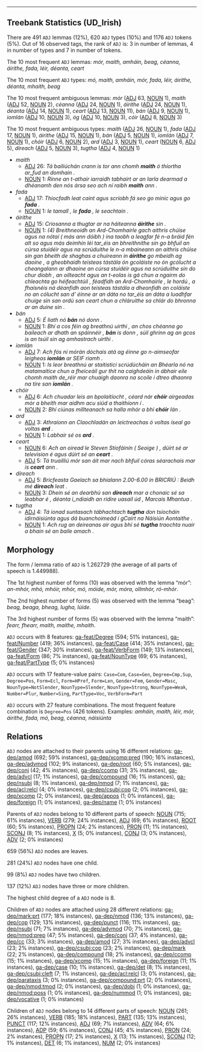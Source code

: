 

--------------------------------------------------------------------------------

## Treebank Statistics (UD_Irish)

There are 491 `ADJ` lemmas (12%), 620 `ADJ` types (10%) and 1176 `ADJ` tokens (5%).
Out of 16 observed tags, the rank of `ADJ` is: 3 in number of lemmas, 4 in number of types and 7 in number of tokens.

The 10 most frequent `ADJ` lemmas: <em>mór, maith, amháin, beag, céanna, áirithe, fada, léir, déanta, ceart</em>

The 10 most frequent `ADJ` types:  <em>mó, maith, amháin, mór, fada, léir, áirithe, déanta, mhaith, beag</em>

The 10 most frequent ambiguous lemmas: <em>mór</em> ([ADJ]() 63, [NOUN]() 1), <em>maith</em> ([ADJ]() 52, [NOUN]() 2), <em>céanna</em> ([ADJ]() 24, [NOUN]() 1), <em>áirithe</em> ([ADJ]() 24, [NOUN]() 1), <em>déanta</em> ([ADJ]() 14, [NOUN]() 1), <em>ceart</em> ([ADJ]() 13, [NOUN]() 11), <em>bán</em> ([ADJ]() 9, [NOUN]() 1), <em>iomlán</em> ([ADJ]() 10, [NOUN]() 3), <em>óg</em> ([ADJ]() 10, [NOUN]() 3), <em>cóir</em> ([ADJ]() 8, [NOUN]() 3)

The 10 most frequent ambiguous types:  <em>maith</em> ([ADJ]() 26, [NOUN]() 1), <em>fada</em> ([ADJ]() 17, [NOUN]() 1), <em>áirithe</em> ([ADJ]() 15, [NOUN]() 1), <em>bán</em> ([ADJ]() 5, [NOUN]() 1), <em>iomlán</em> ([ADJ]() 7, [NOUN]() 1), <em>chóir</em> ([ADJ]() 6, [NOUN]() 2), <em>ard</em> ([ADJ]() 3, [NOUN]() 1), <em>ceart</em> ([NOUN]() 6, [ADJ]() 5), <em>díreach</em> ([ADJ]() 5, [NOUN]() 3), <em>tugtha</em> ([ADJ]() 4, [NOUN]() 1)


* <em>maith</em>
  * [ADJ]() 26: <em>Tá bailiúchán crann is tor ann chomh <b>maith</b> ó thíortha ar_fud an domhain .</em>
  * [NOUN]() 1: <em>Rinne an t-athair iarraidh tabhairt ar an Iarla dearmad a dhéanamh den nós ársa seo ach ní raibh <b>maith</b> ann .</em>
* <em>fada</em>
  * [ADJ]() 17: <em>Thiocfadh leat caint agus scríobh fá seo go minic agus go <b>fada</b> .</em>
  * [NOUN]() 1: <em>le tamall , le <b>fada</b> , le seachtain .</em>
* <em>áirithe</em>
  * [ADJ]() 15: <em>Criosanna a thugtar ar na háiteanna <b>áirithe</b> sin .</em>
  * [NOUN]() 1: <em>(4) Breithneoidh an Ard-Chomhairle gach aithris chúise agus na nótaí ( más ann dóibh ) ina taobh a leagfar fé n-a bráid fén alt so agus más deimhin léi tar_éis an bhreithnithe sin go bhfuil an cúrsa stuidéir agus na scrúduithe le n-a mbaineann an aithris chúise sin gan bheith de shaghas a chuireann in <b>áirithe</b> go mbeidh ag daoine , a gheobhaidh teisteas tástála ón gcoláiste no ón gcólucht a cheangalann ar dhaoine an cúrsa stuidéir agus na scrúduithe sin do chur díobh , an oilteacht agus an t-eolas is gá chun a ngairm do chleachta go héifeachtúil , féadfidh an Ard-Chomhairle , le hordú , a fhaisnéis ná déanfidh aon teisteas tástála a dheonfidh an coláiste no an cólucht san d' éinne ar an dáta no tar_éis an dáta a luadhfar chuige sin san ordú san ceart chun a chláruithe sa chlár do bhronna ar an duine sin .</em>
* <em>bán</em>
  * [ADJ]() 5: <em>É liath nó <b>bán</b> nó donn .</em>
  * [NOUN]() 1: <em>Bhí a cos féin ag breathnú uirthi , an chos chéanna go baileach ar dhath an spáinnéir , <b>bán</b> is donn , súil ghrinn ag an gcos is an tsúil sin ag amhastrach uirthi .</em>
* <em>iomlán</em>
  * [ADJ]() 7: <em>Ach fós ní mórán dóchais atá ag éinne go n-aimseofar leigheas <b>iomlán</b> ar SEIF riamh .</em>
  * [NOUN]() 1: <em>Is leor breathnú ar staitisticí scrúdúcháin an Bhéarla nó na matamaitice chun a fheiceáil gur thit na caighdeáin in ábhair eile chomh maith de_réir mar chuaigh daonra na scoile i dtreo dhaonra na tíre san <b>iomlán</b> .</em>
* <em>chóir</em>
  * [ADJ]() 6: <em>Ach chuadar leis an bpolaitíocht , céard nár <b>chóir</b> airgeadas mór a bheith mar aidhm acu siúd a thaithíonn í .</em>
  * [NOUN]() 2: <em>Bhí ciúnas millteanach sa halla mhór a bhí <b>chóir</b> lán .</em>
* <em>ard</em>
  * [ADJ]() 3: <em>Athraíonn an Claochladán an leictreachas ó voltas íseal go voltas <b>ard</b> .</em>
  * [NOUN]() 1: <em>Labhair sé os <b>ard</b> .</em>
* <em>ceart</em>
  * [NOUN]() 6: <em>Ach an oiread le Steven Stiofáinín ( Seoige ) , dúirt sé ar television é agus dúirt sé an <b>ceart</b> .</em>
  * [ADJ]() 5: <em>Tá truailliú mór san áit mar nach bhfuil córas séarachais mar is <b>ceart</b> ann .</em>
* <em>díreach</em>
  * [ADJ]() 5: <em>Bricfeasta Gaelach sa bhialann 2.00-6.00 in BRICRIÚ : Beidh mé <b>díreach</b> leat .</em>
  * [NOUN]() 3: <em>Dhein sé an dearbhú san <b>díreach</b> mar a chonaic sé sa leabhar é , déanta i_ndiaidh an ridire uasail úd , Marcais Mhantua .</em>
* <em>tugtha</em>
  * [ADJ]() 4: <em>Tá ionad suntasach tábhachtach <b>tugtha</b> don tsíocháin idirnáisiúnta agus dá buanchoimeád i gCairt na Náisiún Aontaithe .</em>
  * [NOUN]() 1: <em>Ach rug an deireanas air agus bhí sé <b>tugtha</b> traochta nuair a bhain sé an baile amach .</em>

## Morphology

The form / lemma ratio of `ADJ` is 1.262729 (the average of all parts of speech is 1.449988).

The 1st highest number of forms (10) was observed with the lemma “mór”: <em>an-mhór, mhó, mhóir, mhór, mó, móide, mór, móra, ollmhór, ró-mhór</em>.

The 2nd highest number of forms (5) was observed with the lemma “beag”: <em>beag, beaga, bheag, lugha, lúide</em>.

The 3rd highest number of forms (5) was observed with the lemma “maith”: <em>fearr, fhearr, maith, maithe, mhaith</em>.

`ADJ` occurs with 8 features: [ga-feat/Degree]() (594; 51% instances), [ga-feat/Number]() (419; 36% instances), [ga-feat/Case]() (414; 35% instances), [ga-feat/Gender]() (347; 30% instances), [ga-feat/VerbForm]() (149; 13% instances), [ga-feat/Form]() (86; 7% instances), [ga-feat/NounType]() (69; 6% instances), [ga-feat/PartType]() (5; 0% instances)

`ADJ` occurs with 17 feature-value pairs: `Case=Com`, `Case=Gen`, `Degree=Cmp,Sup`, `Degree=Pos`, `Form=Ecl`, `Form=HPref`, `Form=Len`, `Gender=Fem`, `Gender=Masc`, `NounType=NotSlender`, `NounType=Slender`, `NounType=Strong`, `NounType=Weak`, `Number=Plur`, `Number=Sing`, `PartType=Voc`, `VerbForm=Part`

`ADJ` occurs with 27 feature combinations.
The most frequent feature combination is `Degree=Pos` (426 tokens).
Examples: <em>amháin, maith, léir, mór, áirithe, fada, mó, beag, céanna, náisiúnta</em>


## Relations

`ADJ` nodes are attached to their parents using 16 different relations: [ga-dep/amod]() (692; 59% instances), [ga-dep/xcomp:pred]() (190; 16% instances), [ga-dep/advmod]() (102; 9% instances), [ga-dep/root]() (60; 5% instances), [ga-dep/conj]() (42; 4% instances), [ga-dep/ccomp]() (31; 3% instances), [ga-dep/advcl]() (17; 1% instances), [ga-dep/compound]() (16; 1% instances), [ga-dep/nsubj]() (8; 1% instances), [ga-dep/nmod]() (7; 1% instances), [ga-dep/acl:relcl]() (4; 0% instances), [ga-dep/csubj:cop]() (2; 0% instances), [ga-dep/xcomp]() (2; 0% instances), [ga-dep/appos]() (1; 0% instances), [ga-dep/foreign]() (1; 0% instances), [ga-dep/name]() (1; 0% instances)

Parents of `ADJ` nodes belong to 10 different parts of speech: [NOUN]() (715; 61% instances), [VERB]() (279; 24% instances), [ADJ]() (69; 6% instances), [ROOT]() (60; 5% instances), [PROPN]() (24; 2% instances), [PRON]() (11; 1% instances), [SCONJ]() (8; 1% instances), [X]() (5; 0% instances), [CONJ]() (3; 0% instances), [ADV]() (2; 0% instances)

659 (56%) `ADJ` nodes are leaves.

281 (24%) `ADJ` nodes have one child.

99 (8%) `ADJ` nodes have two children.

137 (12%) `ADJ` nodes have three or more children.

The highest child degree of a `ADJ` node is 8.

Children of `ADJ` nodes are attached using 28 different relations: [ga-dep/mark:prt]() (177; 18% instances), [ga-dep/nmod]() (136; 13% instances), [ga-dep/cop]() (129; 13% instances), [ga-dep/punct]() (116; 11% instances), [ga-dep/nsubj]() (71; 7% instances), [ga-dep/advmod]() (70; 7% instances), [ga-dep/nmod:prep]() (47; 5% instances), [ga-dep/conj]() (37; 4% instances), [ga-dep/cc]() (33; 3% instances), [ga-dep/amod]() (27; 3% instances), [ga-dep/advcl]() (23; 2% instances), [ga-dep/csubj:cop]() (23; 2% instances), [ga-dep/mark]() (22; 2% instances), [ga-dep/compound]() (18; 2% instances), [ga-dep/ccomp]() (15; 1% instances), [ga-dep/xcomp]() (15; 1% instances), [ga-dep/foreign]() (11; 1% instances), [ga-dep/case]() (10; 1% instances), [ga-dep/det]() (8; 1% instances), [ga-dep/csubj:cleft]() (7; 1% instances), [ga-dep/acl:relcl]() (3; 0% instances), [ga-dep/parataxis]() (3; 0% instances), [ga-dep/compound:prt]() (2; 0% instances), [ga-dep/nmod:tmod]() (2; 0% instances), [ga-dep/dobj]() (1; 0% instances), [ga-dep/nmod:poss]() (1; 0% instances), [ga-dep/nummod]() (1; 0% instances), [ga-dep/vocative]() (1; 0% instances)

Children of `ADJ` nodes belong to 14 different parts of speech: [NOUN]() (261; 26% instances), [VERB]() (185; 18% instances), [PART]() (135; 13% instances), [PUNCT]() (117; 12% instances), [ADJ]() (69; 7% instances), [ADV]() (64; 6% instances), [ADP]() (59; 6% instances), [CONJ]() (45; 4% instances), [PRON]() (24; 2% instances), [PROPN]() (17; 2% instances), [X]() (13; 1% instances), [SCONJ]() (12; 1% instances), [DET]() (6; 1% instances), [NUM]() (2; 0% instances)

